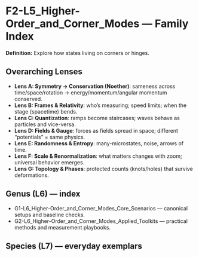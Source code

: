 # F2-L5_Higher-Order_and_Corner_Modes — Family Index
**Definition:** Explore how states living on corners or hinges.

## Overarching Lenses

- **Lens A: Symmetry -> Conservation (Noether)**: sameness across time/space/rotation → energy/momentum/angular momentum conserved.
- **Lens B: Frames & Relativity**: who’s measuring; speed limits; when the stage (spacetime) bends.
- **Lens C: Quantization**: ramps become staircases; waves behave as particles and vice-versa.
- **Lens D: Fields & Gauge**: forces as fields spread in space; different “potentials” = same physics.
- **Lens E: Randomness & Entropy**: many-microstates, noise, arrows of time.
- **Lens F: Scale & Renormalization**: what matters changes with zoom; universal behavior emerges.
- **Lens G: Topology & Phases**: protected counts (knots/holes) that survive deformations.

## Genus (L6) — index
- G1-L6_Higher-Order_and_Corner_Modes_Core_Scenarios — canonical setups and baseline checks.
- G2-L6_Higher-Order_and_Corner_Modes_Applied_Toolkits — practical methods and measurement playbooks.

## Species (L7) — everyday exemplars
